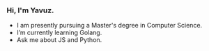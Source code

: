 ### Hi, I'm Yavuz.

-  I am presently pursuing a Master's degree in Computer Science.
-  I’m currently learning Golang.
-  Ask me about JS and Python.
